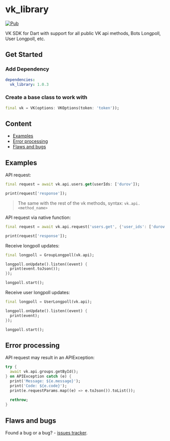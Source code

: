 # vk_library
[![Pub](https://img.shields.io/pub/v/vk_library?color=blue&style=flat-square)](https://pub.dev/packages/vk_library)

VK SDK for Dart with support for all public VK api methods, Bots Longpoll, User Longpoll, etc.
## Get Started

### Add Dependency

```yaml
dependencies:
  vk_library: 1.0.3
```

### Create a base class to work with
```dart
final vk = VK(options: VKOptions(token: 'token'));
```

## Content

- [Examples](#examples)
- [Error processing](#error-processing)
- [Flaws and bugs](#flaws-and-bugs)

## Examples

API request:

```dart
final request = await vk.api.users.get(userIds: ['durov']);

print(request['response']);
```
> The same with the rest of the vk methods, syntax: `vk.api.<method_name>`

API request via native function:

```dart
final request = await vk.api.request('users.get', {'user_ids': ['durov']});

print(request['response']);
```

Receive longpoll updates:

```dart
final longpoll = GroupLongpoll(vk.api);

longpoll.onUpdate().listen((event) {
  print(event.toJson());
});

longpoll.start();
```

Receive user longpoll updates:

```dart
final longpoll = UserLongpoll(vk.api);

longpoll.onUpdate().listen((event) {
  print(event);
});

longpoll.start();
```
## Error processing

API request may result in an APIException:

```dart
try {
  await vk.api.groups.getById();
} on APIException catch (e) {
  print('Message: ${e.message}');
  print('Code: ${e.code}');
  print(e.requestParams.map((e) => e.toJson()).toList());
    
  rethrow;
}
```

## Flaws and bugs
Found a bug or a bug? - [issues tracker](https://github.com/swedesjs/vk_library/issues).
